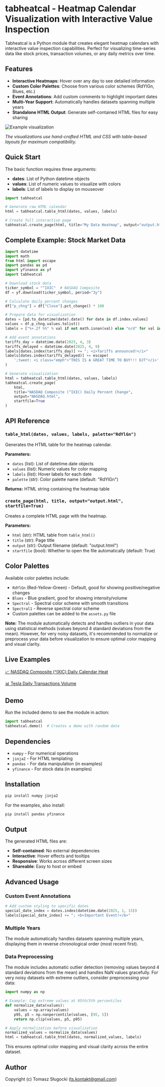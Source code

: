 # tabheatcal - Heatmap Calendar Visualization with Interactive Value Inspection

Tabheatcal is a Python module that creates elegant heatmap calendars with interactive value inspection capabilities. Perfect for visualizing time-series data like stock prices, transaction volumes, or any daily metrics over time.

## Features

- **Interactive Heatmaps**: Hover over any day to see detailed information
- **Custom Color Palettes**: Choose from various color schemes (RdYlGn, Blues, etc.)
- **Event Annotations**: Add custom comments to highlight important dates
- **Multi-Year Support**: Automatically handles datasets spanning multiple years
- **Standalone HTML Output**: Generate self-contained HTML files for easy sharing

![Example visualization](https://github.com/ts-kontakt/xlreport/blob/main/tabheatcal.gif?raw=true)

*The visualizations use hand-crafted HTML and CSS with table-based layouts for maximum compatibility.*

## Quick Start

The basic function requires three arguments:

- **dates**: List of Python datetime objects
- **values**: List of numeric values to visualize with colors
- **labels**: List of labels to display on mouseover

```python
import tabheatcal

# Generate raw HTML calendar
html = tabheatcal.table_html(dates, values, labels)

# Create full interactive page
tabheatcal.create_page(html, title="My Data Heatmap", output="output.html")
```

## Complete Example: Stock Market Data

```python
import datetime
import math
from html import escape
import pandas as pd
import yfinance as yf
import tabheatcal

# Download stock data
ticker_symbol = "^IXIC"  # NASDAQ Composite
df = yf.download(ticker_symbol, period="3y")

# Calculate daily percent changes
df["p_chng"] = df["Close"].pct_change() * 100

# Prepare data for visualization
dates = [pd.to_datetime(date).date() for date in df.index.values]
values = df.p_chng.values.tolist()
labels = ["%+.2f %%" % val if not math.isnan(val) else "n/d" for val in df.p_chng.values]

# Add event annotations
tariffs_day = datetime.date(2025, 4, 3)
tariffs_delayed = datetime.date(2025, 4, 9)
labels[dates.index(tariffs_day)] += "; <i>Tariffs announced!</i>"
labels[dates.index(tariffs_delayed)] += escape(
    ';tweet: <i class="emph">"THIS IS A GREAT TIME TO BUY!!! DJT"</i>'
)

# Generate visualization
html = tabheatcal.table_html(dates, values, labels)
tabheatcal.create_page(
    html,
    title="NASDAQ Composite (^IXIC) Daily Percent Change",
    output="NASDAQ.html",
    startfile=True
)
```

## API Reference

### `table_html(dates, values, labels, palette="RdYlGn")`

Generates the HTML table for the heatmap calendar.

**Parameters:**
- `dates` (list): List of datetime.date objects
- `values` (list): Numeric values for color mapping
- `labels` (list): Hover labels for each date
- `palette` (str): Color palette name (default: "RdYlGn")

**Returns:** HTML string containing the heatmap table

### `create_page(html, title, output="output.html", startfile=True)`

Creates a complete HTML page with the heatmap.

**Parameters:**
- `html` (str): HTML table from `table_html()`
- `title` (str): Page title
- `output` (str): Output filename (default: "output.html")
- `startfile` (bool): Whether to open the file automatically (default: True)

## Color Palettes

Available color palettes include:
- `RdYlGn` (Red-Yellow-Green) - Default, good for showing positive/negative changes
- `Blues` - Blue gradient, good for showing intensity/volume
- `Spectral` - Spectral color scheme with smooth transitions
- `Spectral1` - Reverse spectral color scheme
- Custom palettes can be added to the `assets.py` file

**Note:** The module automatically detects and handles outliers in your data using statistical methods (values beyond 4 standard deviations from the mean). However, for very noisy datasets, it's recommended to normalize or preprocess your data before visualization to ensure optimal color mapping and visual clarity.

## Live Examples

<p>
<a href="https://html-preview.github.io/?url=https://github.com/ts-kontakt/tabheatcal/blob/master/examples/NASDAQ.html" target="_blank">
📈 NASDAQ Composite (^IXIC) Daily Calendar Heat</a>
</p>
<p>
<a href="https://html-preview.github.io/?url=https://github.com/ts-kontakt/tabheatcal/blob/master/examples/transactions.html" target="_blank">
📊 Tesla Daily Transactions Volume</a>
</p>

## Demo

Run the included demo to see the module in action:

```python
import tabheatcal
tabheatcal.demo()  # Creates a demo with random data
```

## Dependencies

- `numpy` - For numerical operations
- `jinja2` - For HTML templating
- `pandas` - For data manipulation (in examples)
- `yfinance` - For stock data (in examples)

## Installation

```bash
pip install numpy jinja2
```

For the examples, also install:
```bash
pip install pandas yfinance
```

## Output

The generated HTML files are:
- **Self-contained**: No external dependencies
- **Interactive**: Hover effects and tooltips
- **Responsive**: Works across different screen sizes
- **Shareable**: Easy to host or embed

## Advanced Usage

### Custom Event Annotations

```python
# Add custom styling to specific dates
special_date_index = dates.index(datetime.date(2025, 1, 15))
labels[special_date_index] += "; <b>Important Event!</b>"
```

### Multiple Years

The module automatically handles datasets spanning multiple years, displaying them in reverse chronological order (most recent first).

### Data Preprocessing

The module includes automatic outlier detection (removing values beyond 4 standard deviations from the mean) and handles NaN values gracefully. For very noisy datasets with extreme outliers, consider preprocessing your data:

```python
import numpy as np

# Example: Cap extreme values at 95th/5th percentiles
def normalize_data(values):
    values = np.array(values)
    p95, p5 = np.nanpercentile(values, [95, 5])
    return np.clip(values, p5, p95)

# Apply normalization before visualization
normalized_values = normalize_data(values)
html = tabheatcal.table_html(dates, normalized_values, labels)
```

This ensures optimal color mapping and visual clarity across the entire dataset.


## Author

Copyright (c) Tomasz Sługocki (ts.kontakt@gmail.com)
